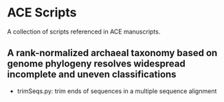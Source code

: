 # ACE Scripts

A collection of scripts referenced in ACE manuscripts.


## A rank-normalized archaeal taxonomy based on genome phylogeny resolves widespread incomplete and uneven classifications

- trimSeqs.py: trim ends of sequences in a multiple sequence alignment 

